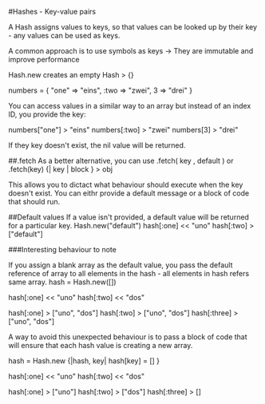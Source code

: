#Hashes - Key-value pairs

A Hash assigns values to keys, so that values can be looked up by their key - any values can be used as keys.

A common approach is to use symbols as keys -> They are immutable and improve performance

Hash.new creates an empty Hash > {}

numbers = { 
    "one" => "eins", 
    :two => "zwei", 
    3 => "drei" 
}

You can access values in a similar way to an array but instead of an index ID, you provide the key:

numbers["one"] > "eins"
numbers[:two] > "zwei"
numbers[3] > "drei"

If they key doesn't exist, the nil value will be returned.

##.fetch
As a better alternative, you can use .fetch( key , default ) or .fetch(key) {| key | block } > obj

This allows you to dictact what behaviour should execute when the key doesn't exist. You can eithr provide a default message or a block of code that should run. 


##Default values
If a value isn't provided, a default value will be returned for a particular key.
Hash.new("default")
hash[:one] << "uno"
hash[:two] > ["default"]

###Interesting behaviour to note

If you assign a blank array as the default value, you pass the default reference of array to all elements in the hash - all elements in hash refers same array. 
hash = Hash.new([])

hash[:one] << "uno"
hash[:two] << "dos"

hash[:one] > ["uno", "dos"]
hash[:two] > ["uno", "dos"]
hash[:three] > ["uno", "dos"]

A way to avoid this unexpected behaviour is to pass a block of code that will ensure that each hash value is creating a new array.

hash = Hash.new {|hash, key| hash[key] = [] }

hash[:one] << "uno"
hash[:two] << "dos"

hash[:one] > ["uno"]
hash[:two] > ["dos"]
hash[:three] > []


